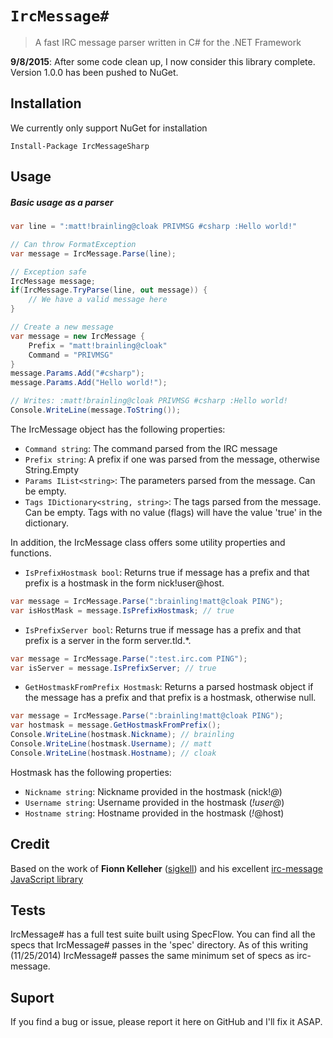 # ``IrcMessage#``
> A fast IRC message parser written in C# for the .NET Framework

**9/8/2015**: After some code clean up, I now consider this library complete. Version 1.0.0 has been pushed to NuGet.

## Installation
We currently only support NuGet for installation

    Install-Package IrcMessageSharp

## Usage

##### Basic usage as a parser
```C#
var line = ":matt!brainling@cloak PRIVMSG #csharp :Hello world!"

// Can throw FormatException
var message = IrcMessage.Parse(line);

// Exception safe
IrcMessage message;
if(IrcMessage.TryParse(line, out message)) {
    // We have a valid message here
}

// Create a new message
var message = new IrcMessage {
    Prefix = "matt!brainling@cloak"
    Command = "PRIVMSG"
}
message.Params.Add("#csharp");
message.Params.Add("Hello world!");

// Writes: :matt!brainling@cloak PRIVMSG #csharp :Hello world!
Console.WriteLine(message.ToString());

```

The IrcMessage object has the following properties:
- `Command string`: The command parsed from the IRC message
- `Prefix string`: A prefix if one was parsed from the message, otherwise String.Empty
- `Params IList<string>`: The parameters parsed from the message. Can be empty.
- `Tags IDictionary<string, string>`: The tags parsed from the message. Can be empty. Tags with no value (flags) will have the value 'true' in the dictionary.

In addition, the IrcMessage class offers some utility properties and functions.

- `IsPrefixHostmask bool`: Returns true if message has a prefix and that prefix is a hostmask in the form nick!user@host.
```C#
var message = IrcMessage.Parse(":brainling!matt@cloak PING");
var isHostMask = message.IsPrefixHostmask; // true

```

- `IsPrefixServer bool`: Returns true if message has a prefix and that prefix is a server in the form server.tld.*.
```C#
var message = IrcMessage.Parse(":test.irc.com PING");
var isServer = message.IsPrefixServer; // true

```

- `GetHostmaskFromPrefix Hostmask`: Returns a parsed hostmask object if the message has a prefix and that prefix is a hostmask, otherwise null.
```C#
var message = IrcMessage.Parse(":brainling!matt@cloak PING");
var hostmask = message.GetHostmaskFromPrefix();
Console.WriteLine(hostmask.Nickname); // brainling
Console.WriteLine(hostmask.Username); // matt
Console.WriteLine(hostmask.Hostname); // cloak
```

Hostmask has the following properties:
- `Nickname string`: Nickname provided in the hostmask (nick!*@*)
- `Username string`: Username provided in the hostmask (*!user@*)
- `Hostname string`: Hostname provided in the hostmask (*!*@host)

## Credit
Based on the work of **Fionn Kelleher** ([sigkell](https://github.com/sigkell)) and his excellent [irc-message JavaScript library](https://github.com/sigkell/irc-message)

## Tests
IrcMessage# has a full test suite built using SpecFlow. You can find all the specs that IrcMessage# passes in the 'spec' directory. As of this writing (11/25/2014) IrcMessage# passes the same minimum set of specs as irc-message.

## Suport
If you find a bug or issue, please report it here on GitHub and I'll fix it ASAP.
